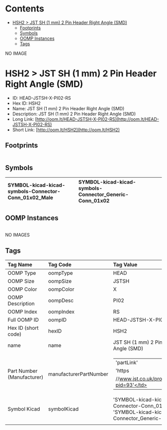 



Contents
========

* [HSH2 > JST SH (1 mm) 2 Pin Header Right Angle (SMD)](#hsh2--jst-sh-1-mm-2-pin-header-right-angle-smd)
	* [Footprints](#footprints)
	* [Symbols](#symbols)
	* [OOMP Instances](#oomp-instances)
	* [Tags](#tags)
  
NO IMAGE  
# HSH2 > JST SH (1 mm) 2 Pin Header Right Angle (SMD)

- ID: HEAD-JSTSH-X-PI02-RS
- Hex ID: HSH2
- Name: JST SH (1 mm) 2 Pin Header Right Angle (SMD)
- Description: JST SH (1 mm) 2 Pin Header Right Angle (SMD)
- Long Link: [http://oom.lt/HEAD-JSTSH-X-PI02-RS](http://oom.lt/HEAD-JSTSH-X-PI02-RS)
- Short Link: [http://oom.lt/HSH2](http://oom.lt/HSH2)

## Footprints
  

|||||
| :--- | :--- | :--- | :--- |

## Symbols
  

|![]()<br>SYMBOL-kicad-kicad-symbols-Connector-Conn_01x02_Male|![]()<br>SYMBOL-kicad-kicad-symbols-Connector_Generic-Conn_01x02|||
| :--- | :--- | :--- | :--- |

## OOMP Instances
  

|||||
| :--- | :--- | :--- | :--- |
  
NO IMAGES  
## Tags
  

|Tag Name|Tag Code|Tag Value|
| :--- | :--- | :--- |
|OOMP Type|oompType|HEAD|
|OOMP Size|oompSize|JSTSH|
|OOMP Color|oompColor|X|
|OOMP Description|oompDesc|PI02|
|OOMP Index|oompIndex|RS|
|Full OOMP ID|oompID|HEAD-JSTSH-X-PI02-RS|
|Hex ID (short code)|hexID|HSH2|
|name|name|JST SH (1 mm) 2 Pin Header Right Angle (SMD)|
|Part Number (Manufacturer)|manufacturerPartNumber|<table><tr><td>'partLink'</td></tr><tr><td> 'https</td></tr><tr><td>//www.jst.co.uk/productSeries.php?pid=93'</td></tr></table>|
|Symbol Kicad|symbolKicad|'SYMBOL-kicad-kicad-symbols-Connector-Conn_01x02_Male', 'SYMBOL-kicad-kicad-symbols-Connector_Generic-Conn_01x02'|
||||

